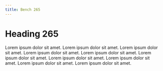 ```yaml
---
title: Bench 265
---
```


# Heading 265

Lorem ipsum dolor sit amet. Lorem ipsum dolor sit amet. Lorem ipsum dolor sit amet. Lorem ipsum dolor sit amet. Lorem ipsum dolor sit amet. Lorem ipsum dolor sit amet. Lorem ipsum dolor sit amet. Lorem ipsum dolor sit amet. Lorem ipsum dolor sit amet. Lorem ipsum dolor sit amet. 